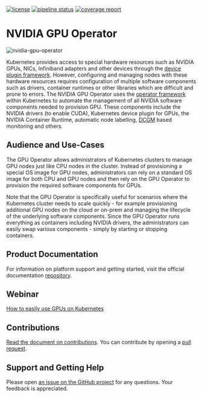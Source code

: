 [![license](https://img.shields.io/github/license/NVIDIA/gpu-operator?style=flat-square)](https://raw.githubusercontent.com/NVIDIA/gpu-operator/master/LICENSE)
[![pipeline status](https://gitlab.com/nvidia/kubernetes/gpu-operator/badges/master/pipeline.svg)](https://gitlab.com/nvidia/kubernetes/gpu-operator/-/pipelines)
[![coverage report](https://gitlab.com/nvidia/kubernetes/gpu-operator/badges/master/coverage.svg)](https://gitlab.com/nvidia/kubernetes/gpu-operator/-/pipelines)

# NVIDIA GPU Operator

![nvidia-gpu-operator](https://www.nvidia.com/content/dam/en-zz/Solutions/Data-Center/egx/nvidia-egx-platform-gold-image-full-2c50-d@2x.jpg)

Kubernetes provides access to special hardware resources such as NVIDIA GPUs, NICs, Infiniband adapters and other devices through the [device plugin framework](https://kubernetes.io/docs/concepts/extend-kubernetes/compute-storage-net/device-plugins/). However, configuring and managing nodes with these hardware resources requires configuration of multiple software components such as drivers, container runtimes or other libraries which  are difficult and prone to errors.
The NVIDIA GPU Operator uses the [operator framework](https://cloud.redhat.com/blog/introducing-the-operator-framework) within Kubernetes to automate the management of all NVIDIA software components needed to provision GPU. These components include the NVIDIA drivers (to enable CUDA), Kubernetes device plugin for GPUs, the NVIDIA Container Runtime, automatic node labelling, [DCGM](https://developer.nvidia.com/dcgm) based monitoring and others.

## Audience and Use-Cases
The GPU Operator allows administrators of Kubernetes clusters to manage GPU nodes just like CPU nodes in the cluster. Instead of provisioning a special OS image for GPU nodes, administrators can rely on a standard OS image for both CPU and GPU nodes and then rely on the GPU Operator to provision the required software components for GPUs.

Note that the GPU Operator is specifically useful for scenarios where the Kubernetes cluster needs to scale quickly - for example provisioning additional GPU nodes on the cloud or on-prem and managing the lifecycle of the underlying software components. Since the GPU Operator runs everything as containers including NVIDIA drivers, the administrators can easily swap various components - simply by starting or stopping containers.

## Product Documentation
For information on platform support and getting started, visit the official documentation [repository](https://docs.nvidia.com/datacenter/cloud-native/gpu-operator/overview.html).

## Webinar
[How to easily use GPUs on Kubernetes](https://info.nvidia.com/how-to-use-gpus-on-kubernetes-webinar.html)

## Contributions
[Read the document on contributions](https://github.com/NVIDIA/gpu-operator/blob/master/CONTRIBUTING.md). You can contribute by opening a [pull request](https://help.github.com/en/articles/about-pull-requests).

## Support and Getting Help
Please open [an issue on the GitHub project](https://github.com/NVIDIA/gpu-operator/issues/new) for any questions. Your feedback is appreciated.
